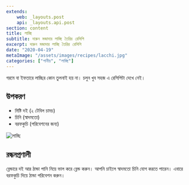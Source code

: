```yaml
---
extends:
    web: _layouts.post
    api: _layouts.api.post
section: content
title: লাচ্ছি
subtitle: দারুন মজাদার লাচ্ছি তৈরির রেসিপি
excerpt: দারুন মজাদার লাচ্ছি তৈরির রেসিপি
date: "2020-04-19"
metaImage: "/assets/images/recipes/lacchi.jpg"
categories: ["পানীয়", "লাচ্ছি"]
---
```


গরমে বা ইফতারে লাচ্ছির কোন তুলনাই হয় না। চলুন খুব সহজ এ রেসিপিটা দেখে নেই।

## উপকরণ

- মিষ্টি দই (২ টেবিল চামচ)
- চিনি (স্বাদমতো)
- বরফকুচি (পরিবেশনের জন্য)

![লাচ্ছি](/assets/images/recipes/lacchi.jpg)

## রন্ধনপ্রণালী

ব্লেন্ডারে দই আর ঠান্ডা পানি নিয়ে ভাল করে ব্লেন্ড করুন। আপনি চাইলে স্বাদমতো চিনি যোগ করতে পারেন। এবারে
বরফকুচি দিয়ে ঠান্ডা পরিবেশন করুন।
